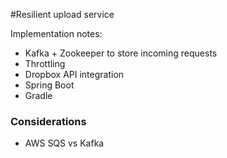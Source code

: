 #Resilient upload service

Implementation notes:
- Kafka + Zookeeper to store incoming requests
- Throttling
- Dropbox API integration
- Spring Boot
- Gradle

### Considerations
- AWS SQS vs Kafka
